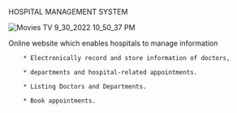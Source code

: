 
HOSPITAL MANAGEMENT SYSTEM


![Movies   TV 9_30_2022 10_50_37 PM](https://user-images.githubusercontent.com/110662585/193324221-238f0213-0464-4992-a457-7a1660f30d4e.png)


Online website which enables hospitals to manage information

        * Electronically record and store information of doctors,

        * departments and hospital-related appointments.

        * Listing Doctors and Departments.

        * Book appointments.
